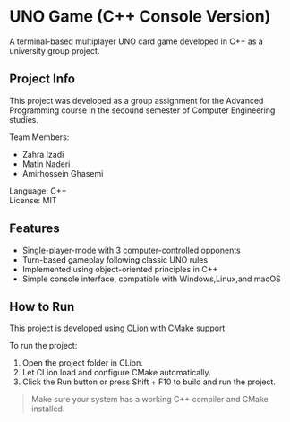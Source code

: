 # UNO Game (C++ Console Version)

A terminal-based multiplayer UNO card game developed in C++ as a university group project.

## Project Info
This project was developed as a group assignment for the Advanced Programming course in the secound semester of Computer Engineering studies.

Team Members:
- Zahra Izadi  
- Matin Naderi  
- Amirhossein Ghasemi
 
Language: C++  
License: MIT

## Features
- Single-player-mode with 3 computer-controlled opponents
- Turn-based gameplay following classic UNO rules
- Implemented using object-oriented principles in C++
- Simple console interface, compatible with Windows,Linux,and macOS

## How to Run

This project is developed using [CLion](https://www.jetbrains.com/clion/) with CMake support.

To run the project:

1. Open the project folder in CLion.
2. Let CLion load and configure CMake automatically.
3. Click the Run button or press Shift + F10 to build and run the project.

> Make sure your system has a working C++ compiler and CMake installed.
